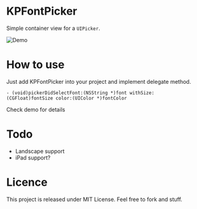 # KPFontPicker
Simple container view for a `UIPicker`.

![Demo](https://raw.github.com/pahnev/KPFontPicker/master/README%20images/demo.gif)


# How to use
Just add KPFontPicker into your project and implement delegate method. 

```objc
- (void)pickerDidSelectFont:(NSString *)font withSize:(CGFloat)fontSize color:(UIColor *)fontColor
```
Check demo for details

# Todo
- Landscape support
- iPad support?

# Licence
This project is released under MIT License. Feel free to fork and stuff.